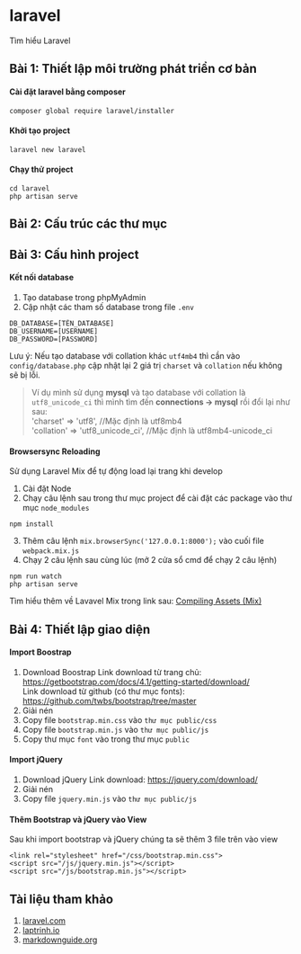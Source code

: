 # laravel
Tìm hiểu Laravel

## Bài 1: Thiết lập môi trường phát triển cơ bản

#### Cài đặt laravel bằng composer
```
composer global require laravel/installer
```

#### Khởi tạo project
```
laravel new laravel
```

#### Chạy thử project
```
cd laravel
php artisan serve
```

## Bài 2: Cấu trúc các thư mục

## Bài 3: Cấu hình project

#### Kết nối database
1. Tạo database trong phpMyAdmin
2. Cập nhật các tham số database trong file `.env`
```
DB_DATABASE=[TÊN_DATABASE]
DB_USERNAME=[USERNAME]
DB_PASSWORD=[PASSWORD]
```

Lưu ý: Nếu tạo database với collation khác `utf4mb4` thì cần vào `config/database.php` cập nhật lại 2 giá trị `charset` và `collation` nếu không sẽ bị lỗi.
> Ví dụ mình sử dụng **mysql** và tạo database với collation là `utf8_unicode_ci` thì mình tìm đến **connections -> mysql** rồi đổi lại như sau:<br/>
> 'charset' => 'utf8',                  //Mặc định là utf8mb4 <br/>
> 'collation' => 'utf8_unicode_ci',     //Mặc định là utf8mb4-unicode_ci <br/>

#### Browsersync Reloading
Sử dụng Laravel Mix để tự động load lại trang khi develop

1. Cài đặt Node
2. Chạy câu lệnh sau trong thư mục project để cài đặt các package vào thư mục `node_modules`
```
npm install
```
3. Thêm câu lệnh `mix.browserSync('127.0.0.1:8000');` vào cuối file `webpack.mix.js`
4. Chạy 2 câu lệnh sau cùng lúc (mở 2 cửa sổ cmd để chạy 2 câu lệnh)
```
npm run watch
php artisan serve
```

Tìm hiểu thêm về Lavavel Mix trong link sau: [Compiling Assets (Mix)](https://laravel.com/docs/5.7/mix)

## Bài 4: Thiết lập giao diện

#### Import Boostrap
1. Download Boostrap
Link download từ trang chủ: https://getbootstrap.com/docs/4.1/getting-started/download/ <br/>
Link download từ github (có thư mục fonts): https://github.com/twbs/bootstrap/tree/master
2. Giải nén
3. Copy file `bootstrap.min.css` vào `thư mục public/css`
3. Copy file `bootstrap.min.js` vào `thư mục public/js`
4. Copy thư mục `font` vào trong thư mục `public`

#### Import jQuery
1. Download jQuery
Link download: https://jquery.com/download/
2. Giải nén
3. Copy file `jquery.min.js` vào `thư mục public/js`

#### Thêm Bootstrap và jQuery vào View
Sau khi import bootstrap và jQuery chúng ta sẽ thêm 3 file trên vào view
```
<link rel="stylesheet" href="/css/bootstrap.min.css">
<script src="/js/jquery.min.js"></script>
<script src="/js/bootstrap.min.js"></script>
```

## Tài liệu tham khảo
1. [laravel.com](https://laravel.com/docs/)
2. [laptrinh.io](https://laptrinh.io/videos/thiet-lap-moi-truong-phat-trien-co-ban-WqFwveGxaK4)
3. [markdownguide.org](https://www.markdownguide.org/basic-syntax/)